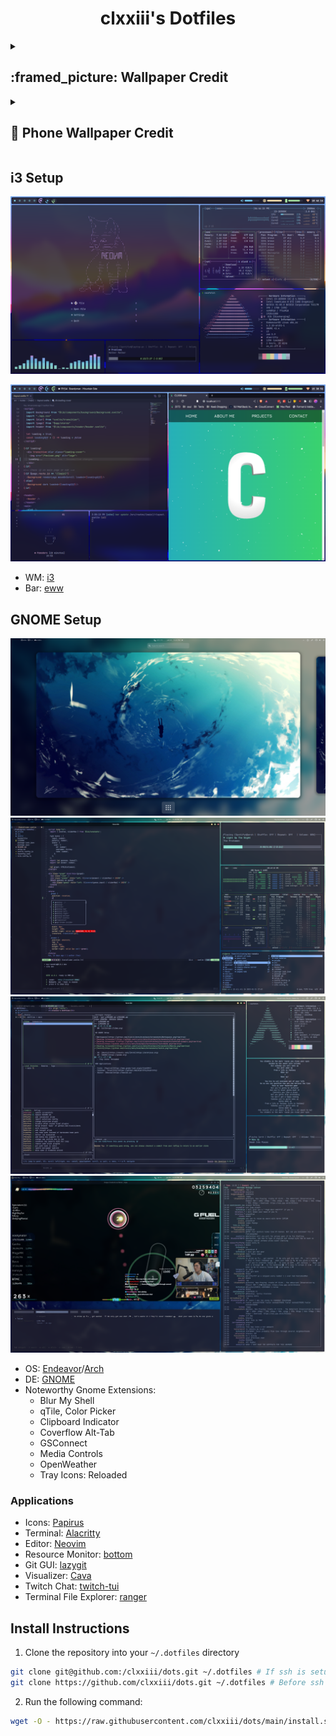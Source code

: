 <div align="center">
<h1>clxxiii's Dotfiles</h1>
</div>

<details>
  <summary><h2>:framed_picture: Wallpaper Credit</h2></summary>
  
  | Wallpaper | Credit |
  | :-------: | ------ |
  | ![Wallpaper](https://github.com/clxxiii/dots/blob/main/Wallpapers/93552201_p0_master1200.jpg?raw=true) | [@huashiJW](https://twitter.com/huashiJW) |
  | ![Wallpaper](https://github.com/clxxiii/dots/blob/main/Wallpapers/94444759_p0_master1200.jpg?raw=true) | [@huashiJW](https://twitter.com/huashiJW) |
  | ![Wallpaper](https://github.com/clxxiii/dots/blob/main/Wallpapers/96404461_p0_master1200.jpg?raw=true) | [@huashiJW](https://twitter.com/huashiJW) |
  | ![Wallpaper](https://github.com/clxxiii/dots/blob/main/Wallpapers/96981854_p0_master1200.jpg?raw=true) | [@huashiJW](https://twitter.com/huashiJW) |
  | ![Wallpaper](https://github.com/clxxiii/dots/blob/main/Wallpapers/97694352_p0_master1200.jpg?raw=true) | [@huashiJW](https://twitter.com/huashiJW) |
  | ![Wallpaper](https://github.com/clxxiii/dots/blob/main/Wallpapers/Archlinux-digital-art-Linux-Arch-Linux-tech-1936825.jpg?raw=true) | [0x604](https://wallhaven.cc/w/ym1zx7) |
  | ![Wallpaper](https://github.com/clxxiii/dots/blob/main/Wallpapers/arch-black-4k.png?raw=true) | [Catppuccin Wallpapers](https://github.com/catppuccin/wallpapers) |
  | ![Wallpaper](https://github.com/clxxiii/dots/blob/main/Wallpapers/arch-magenta-blue-1920x1080.png?raw=true) | [Catppuccin Wallpapers](https://github.com/catppuccin/wallpapers) |
  | ![Wallpaper](https://raw.githubusercontent.com/clxxiii/dots/main/Wallpapers/binarymine-dribbble-01.webp) | [Catppuccin Wallpapers](https://github.com/catppuccin/wallpapers) |
  | ![Wallpaper](https://github.com/clxxiii/dots/blob/main/Wallpapers/cat.jpeg?raw=true) | [Max Asabin](https://twitter.com/AsabinArt/status/1623658705580445696) |
  | ![Wallpaper](https://raw.githubusercontent.com/clxxiii/dots/main/Wallpapers/endeavour-black-4k.png) | [Catppuccin Wallpapers](https://github.com/catppuccin/wallpapers) |
  | ![Wallpaper](https://raw.githubusercontent.com/clxxiii/dots/main/Wallpapers/forest.png) | [Catppuccin Wallpapers](https://github.com/catppuccin/wallpapers) |
  | ![Wallpaper](https://raw.githubusercontent.com/clxxiii/dots/main/Wallpapers/hollow%20knight.jpeg?raw=true) | I'm struggling to find the original artist, [here](https://www.pxfuel.com/en/desktop-wallpaper-qvyhi) is the post that's led me the closest to finding it. |
  | ![Wallpaper](https://raw.githubusercontent.com/clxxiii/dots/main/Wallpapers/Rancho_Mac.png?raw=true) | [BasicAppleGuy](https://basicappleguy.com/haberdashery/macos-rancho-cucamonga)|
  | ![Wallpaper](https://raw.githubusercontent.com/clxxiii/dots/main/Wallpapers/ubuntu-linux-minimal-4k-on.jpg?raw=true) | Also struggling to find the artist on this one. [Here's my best guess as to who it is](https://www.reddit.com/r/Ubuntu/comments/sozh71/i_made_some_4k_coloured_ubuntu_logo_wallpapers/). |
  | ![Wallpaper](https://raw.githubusercontent.com/clxxiii/dots/main/Wallpapers/ubuntu-magenta-blue-1920x1080.png?raw=true) | [Catppuccin Wallpapers](https://github.com/catppuccin/wallpapers) |
  | ![Wallpaper](https://raw.githubusercontent.com/clxxiii/dots/main/Wallpapers/wallpaper-red-gradient.png?raw=true) | [vinceliuice](https://github.com/vinceliuice/Fluent-gtk-theme) |
  | ![Wallpaper](https://raw.githubusercontent.com/clxxiii/dots/main/Wallpapers/wallpaper.jpg) | [rmradev](https://www.instagram.com/rmradev/) |
</details>

<details>
  <summary><h2>📱 Phone Wallpaper Credit</h2></summary>
  
  | Wallpaper | Credit |
  | :-------: | ------ |
  | ![Wallpaper](https://raw.githubusercontent.com/clxxiii/dots/main/Wallpapers/phone/crystal%20peaks.webp) | [u/CometShine](https://www.reddit.com/r/HollowKnight/comments/amzqrx/crystal_peak/) |
  | ![Wallpaper](https://raw.githubusercontent.com/clxxiii/dots/main/Wallpapers/phone/path%20of%20pain.webp) | [u/CometShine](https://www.reddit.com/r/HollowKnight/comments/9kd9c8/path_of_pain/?st=JRQL4MVH&sh=decd4e69) |
</details>

## i3 Setup

![i3](https://github.com/clxxiii/dots/blob/main/Screenshots/i3.png?raw=true)

![webdev](https://github.com/clxxiii/dots/blob/main/Screenshots/web%20dev.png?raw=true)

- WM: [i3](https://i3wm.org)
- Bar: [eww](https://github.com/elkowar/eww)

## GNOME Setup

![Workspaces](https://github.com/clxxiii/dots/blob/main/Screenshots/Workspaces.png?raw=true)
![Desktop Screenshot](https://github.com/clxxiii/dots/blob/main/Screenshots/Neovim.png?raw=true)
![Desktop Screenshot 2](https://github.com/clxxiii/dots/blob/main/Screenshots/Lazygit.png?raw=true)
![Twitch](https://github.com/clxxiii/dots/blob/main/Screenshots/Twitch.png?raw=true)

- OS: [Endeavor](https://endeavouros.com)/[Arch](https://archlinux.org)
- DE: [GNOME](https://gnome.org)
- Noteworthy Gnome Extensions:
  - Blur My Shell
  - qTile, Color Picker
  - Clipboard Indicator
  - Coverflow Alt-Tab
  - GSConnect
  - Media Controls
  - OpenWeather
  - Tray Icons: Reloaded

### Applications

- Icons: [Papirus](https://www.gnome-look.org/p/1166289/)
- Terminal: [Alacritty](https://github.com/alacritty/alacritty)
- Editor: [Neovim](https://neovim.io)
- Resource Monitor: [bottom](https://github.com/ClementTsang/bottom)
- Git GUI: [lazygit](https://github.com/jesseduffield/lazygit)
- Visualizer: [Cava](https://github.com/karlstab/cava)
- Twitch Chat: [twitch-tui](https://github.com/Xithrius/twitch-tui)
- Terminal File Explorer: [ranger](https://github.com/ranger/ranger)

## Install Instructions

1. Clone the repository into your `~/.dotfiles` directory

```bash
git clone git@github.com:/clxxiii/dots.git ~/.dotfiles # If ssh is setup
git clone https://github.com/clxxiii/dots.git ~/.dotfiles # Before ssh setup
```

2. Run the following command:

```bash
wget -O - https://raw.githubusercontent.com/clxxiii/dots/main/install.sh | sh
```
